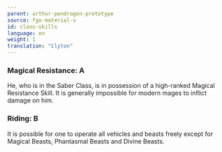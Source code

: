 ```yaml
---
parent: arthur-pendragon-prototype
source: fgo-material-v
id: class-skills
language: en
weight: 1
translation: "Clyton"
---
```


### Magical Resistance: A

He, who is in the Saber Class, is in possession of a high-ranked Magical Resistance Skill. It is generally impossible for modern mages to inflict damage on him.

### Riding: B

It is possible for one to operate all vehicles and beasts freely except for Magical Beasts, Phantasmal Beasts and Divine Beasts.

